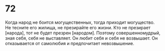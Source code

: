 # 72

Когда народ не боится могущественных, тогда приходит могущество. Не тесните его жилища, не презирайте его жизни. Кто не презирает [народа], тот не будет презрен [народом]. Поэтому совершенномудрый, зная себя, себя не выставляет. Он любит себя и себя не возвышает. Он отказывается от самолюбия и предпочитает невозвышение.